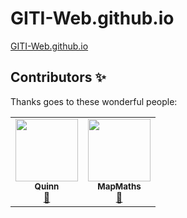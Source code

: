 # GITI-Web.github.io
[GITI-Web.github.io](http://GITI-Web.github.io/)

## Contributors ✨

Thanks goes to these wonderful people:

<table>
  <tr>
    <td align="center"><a href="https://Earthworm-Web.github.io"><img src="https://avatars2.githubusercontent.com/u/68278999?v=4" width="100px;" alt=""/><br /><sub><b>Quinn</b></sub></a><br /><a href="#design-Little-Earthworm" title="Design">🎨</a></td>
    <td align="center"><a href="https://mapmaths.github.io/"><img src="https://avatars2.githubusercontent.com/u/62785981?v=4" width="100px;" alt=""/><br /><sub><b>MapMaths</b></sub></a><br /><a href="https://github.com/GITI-Web/GITI-Web.github.io/commits?author=MapMaths" title="Documentation">📖</a></td>
  </tr>
</table>

